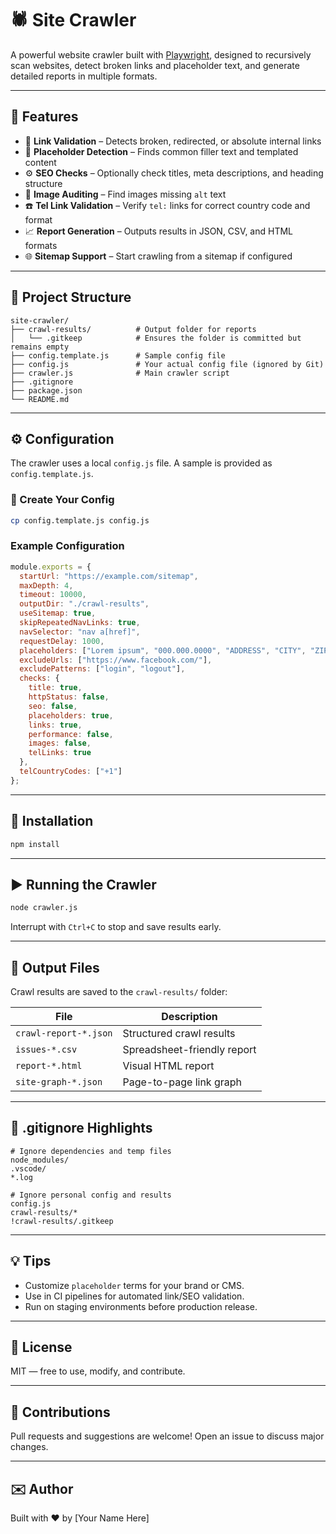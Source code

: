 # 🕷️ Site Crawler

A powerful website crawler built with [Playwright](https://playwright.dev/), designed to recursively scan websites, detect broken links and placeholder text, and generate detailed reports in multiple formats.

---

## 🚀 Features

- 🔗 **Link Validation** – Detects broken, redirected, or absolute internal links
- 🧠 **Placeholder Detection** – Finds common filler text and templated content
- ⚙️ **SEO Checks** – Optionally check titles, meta descriptions, and heading structure
- 📸 **Image Auditing** – Find images missing `alt` text
- ☎️ **Tel Link Validation** – Verify `tel:` links for correct country code and format
- 📈 **Report Generation** – Outputs results in JSON, CSV, and HTML formats
- 🌐 **Sitemap Support** – Start crawling from a sitemap if configured

---

## 📁 Project Structure

```
site-crawler/
├── crawl-results/          # Output folder for reports
│   └── .gitkeep            # Ensures the folder is committed but remains empty
├── config.template.js      # Sample config file
├── config.js               # Your actual config file (ignored by Git)
├── crawler.js              # Main crawler script
├── .gitignore
├── package.json
└── README.md
```

---

## ⚙️ Configuration

The crawler uses a local `config.js` file. A sample is provided as `config.template.js`.

### 📝 Create Your Config

```bash
cp config.template.js config.js
```

### Example Configuration

```js
module.exports = {
  startUrl: "https://example.com/sitemap",
  maxDepth: 4,
  timeout: 10000,
  outputDir: "./crawl-results",
  useSitemap: true,
  skipRepeatedNavLinks: true,
  navSelector: "nav a[href]",
  requestDelay: 1000,
  placeholders: ["Lorem ipsum", "000.000.0000", "ADDRESS", "CITY", "ZIP"],
  excludeUrls: ["https://www.facebook.com/"],
  excludePatterns: ["login", "logout"],
  checks: {
    title: true,
    httpStatus: false,
    seo: false,
    placeholders: true,
    links: true,
    performance: false,
    images: false,
    telLinks: true
  },
  telCountryCodes: ["+1"]
};
```

---

## 📆 Installation

```bash
npm install
```

---

## ▶️ Running the Crawler

```bash
node crawler.js
```

Interrupt with `Ctrl+C` to stop and save results early.

---

## 📂 Output Files

Crawl results are saved to the `crawl-results/` folder:

| File | Description |
|------|-------------|
| `crawl-report-*.json` | Structured crawl results |
| `issues-*.csv` | Spreadsheet-friendly report |
| `report-*.html` | Visual HTML report |
| `site-graph-*.json` | Page-to-page link graph |

---

## 🙈 .gitignore Highlights

```gitignore
# Ignore dependencies and temp files
node_modules/
.vscode/
*.log

# Ignore personal config and results
config.js
crawl-results/*
!crawl-results/.gitkeep
```

---

## 💡 Tips

- Customize `placeholder` terms for your brand or CMS.
- Use in CI pipelines for automated link/SEO validation.
- Run on staging environments before production release.

---

## 📄 License

MIT — free to use, modify, and contribute.

---

## 🤝 Contributions

Pull requests and suggestions are welcome! Open an issue to discuss major changes.

---

## ✉️ Author

Built with ❤️ by [Your Name Here]

